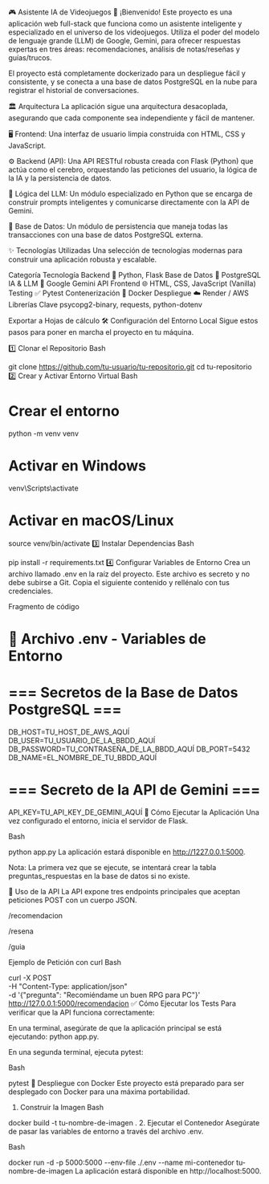 🎮 Asistente IA de Videojuegos 🤖
¡Bienvenido! Este proyecto es una aplicación web full-stack que funciona como un asistente inteligente y especializado en el universo de los videojuegos. Utiliza el poder del modelo de lenguaje grande (LLM) de Google, Gemini, para ofrecer respuestas expertas en tres áreas: recomendaciones, análisis de notas/reseñas y guías/trucos.

El proyecto está completamente dockerizado para un despliegue fácil y consistente, y se conecta a una base de datos PostgreSQL en la nube para registrar el historial de conversaciones.

🏛️ Arquitectura
La aplicación sigue una arquitectura desacoplada, asegurando que cada componente sea independiente y fácil de mantener.

🖥️ Frontend: Una interfaz de usuario limpia construida con HTML, CSS y JavaScript.

⚙️ Backend (API): Una API RESTful robusta creada con Flask (Python) que actúa como el cerebro, orquestando las peticiones del usuario, la lógica de la IA y la persistencia de datos.

🧠 Lógica del LLM: Un módulo especializado en Python que se encarga de construir prompts inteligentes y comunicarse directamente con la API de Gemini.

💾 Base de Datos: Un módulo de persistencia que maneja todas las transacciones con una base de datos PostgreSQL externa.

✨ Tecnologías Utilizadas
Una selección de tecnologías modernas para construir una aplicación robusta y escalable.

Categoría	Tecnología
Backend	🐍 Python, Flask
Base de Datos	🐘 PostgreSQL
IA & LLM	🧠 Google Gemini API
Frontend	🌐 HTML, CSS, JavaScript (Vanilla)
Testing	✅ Pytest
Contenerización	🐳 Docker
Despliegue	☁️ Render / AWS
Librerías Clave	psycopg2-binary, requests, python-dotenv

Exportar a Hojas de cálculo
🛠️ Configuración del Entorno Local
Sigue estos pasos para poner en marcha el proyecto en tu máquina.

1️⃣ Clonar el Repositorio
Bash

git clone https://github.com/tu-usuario/tu-repositorio.git
cd tu-repositorio
2️⃣ Crear y Activar Entorno Virtual
Bash

# Crear el entorno
python -m venv venv

# Activar en Windows
venv\Scripts\activate

# Activar en macOS/Linux
source venv/bin/activate
3️⃣ Instalar Dependencias
Bash

pip install -r requirements.txt
4️⃣ Configurar Variables de Entorno
Crea un archivo llamado .env en la raíz del proyecto. Este archivo es secreto y no debe subirse a Git. Copia el siguiente contenido y rellénalo con tus credenciales.

Fragmento de código

# 🤫 Archivo .env - Variables de Entorno

# === Secretos de la Base de Datos PostgreSQL ===
DB_HOST=TU_HOST_DE_AWS_AQUÍ
DB_USER=TU_USUARIO_DE_LA_BBDD_AQUÍ
DB_PASSWORD=TU_CONTRASEÑA_DE_LA_BBDD_AQUÍ
DB_PORT=5432
DB_NAME=EL_NOMBRE_DE_TU_BBDD_AQUÍ

# === Secreto de la API de Gemini ===
API_KEY=TU_API_KEY_DE_GEMINI_AQUÍ
🚀 Cómo Ejecutar la Aplicación
Una vez configurado el entorno, inicia el servidor de Flask.

Bash

python app.py
La aplicación estará disponible en http://1227.0.0.1:5000.

Nota: La primera vez que se ejecute, se intentará crear la tabla preguntas_respuestas en la base de datos si no existe.

🔌 Uso de la API
La API expone tres endpoints principales que aceptan peticiones POST con un cuerpo JSON.

/recomendacion

/resena

/guia

Ejemplo de Petición con curl
Bash

curl -X POST \
  -H "Content-Type: application/json" \
  -d '{"pregunta": "Recomiéndame un buen RPG para PC"}' \
  http://127.0.0.1:5000/recomendacion
✅ Cómo Ejecutar los Tests
Para verificar que la API funciona correctamente:

En una terminal, asegúrate de que la aplicación principal se está ejecutando: python app.py.

En una segunda terminal, ejecuta pytest:

Bash

pytest
🐳 Despliegue con Docker
Este proyecto está preparado para ser desplegado con Docker para una máxima portabilidad.

1. Construir la Imagen
Bash

docker build -t tu-nombre-de-imagen .
2. Ejecutar el Contenedor
Asegúrate de pasar las variables de entorno a través del archivo .env.

Bash

docker run -d -p 5000:5000 --env-file ./.env --name mi-contenedor tu-nombre-de-imagen
La aplicación estará disponible en http://localhost:5000.

